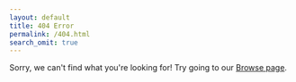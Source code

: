 ```yaml
---
layout: default
title: 404 Error
permalink: /404.html
search_omit: true
---
```


<script>
var all_docs = [];
function redirectToCorrectPage() {
  {% for doc in site.docs %}
    all_docs.push("{{ site.url }}{{ doc.url }}");
  {% endfor %}
  var url = window.location.toString();
  if (url.slice(-1) === "/") {
    url = url.slice(0, -1);
  }
  // var allpostsUpperCase = allposts.map(function(value) {
  //   return value.toUpperCase();
  // });
  var year_re = /http.+\d{4}$/;
  if (year_re.test(url)) {
    matching_urls = [];
    for (var i = 0, i < all_docs.length, i++) {
      if (all_docs[i].includes(url)) {
        matching_urls.push(all_docs[i]);
      }
    }
    if (matching_urls.length === 1) {
      window.location = matching_urls[0];
    } else if (matching_urls.length > 1) {
      // replace this with the state page
      window.location = 'http://www.opendatapolicies.org/browse/'
    } else {
      window.location = 'http://www.opendatapolicies.org/browse/';
    }
  }

  // var i = allpostsUpperCase.indexOf(url.toUpperCase());
  // if (i != -1) {
  //   console.log(allposts[i]);
  //   window.location = allposts[i];
  // }
}
window.onload = redirectToCorrectPage;
</script>

Sorry, we can't find what you're looking for! Try going to our [Browse page](http://www.opendatapolicies.org/browse/).
